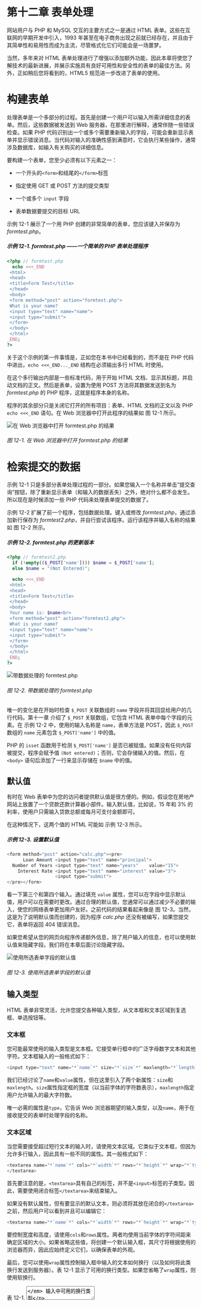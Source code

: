 # 第十二章 表单处理

网站用户与 PHP 和 MySQL 交互的主要方式之一是通过 HTML 表单。这些在互联网的早期开发中引入，1993 年甚至在电子商务出现之前就已经存在，并且由于其简单性和易用性而成为主流，尽管格式化它们可能会是一场噩梦。

当然，多年来对 HTML 表单处理进行了增强以添加额外功能，因此本章将使您了解技术的最新进展，并展示实施具有良好可用性和安全性的表单的最佳方法。另外，正如稍后您将看到的，HTML5 规范进一步改进了表单的使用。

# 构建表单

处理表单是一个多部分的过程。首先是创建一个用户可以输入所需详细信息的表单。然后，这些数据被发送到 Web 服务器，在那里进行解释，通常伴随一些错误检查。如果 PHP 代码识别出一个或多个需要重新输入的字段，可能会重新显示表单并显示错误消息。当代码对输入的准确性感到满意时，它会执行某些操作，通常涉及数据库，如输入有关购买的详细信息。

要构建一个表单，您至少必须有以下元素之一：

+   一个开头的`<form>`和结尾的`</form>`标签

+   指定使用 GET 或 POST 方法的提交类型

+   一个或多个 `input` 字段

+   表单数据要提交的目标 URL

示例 12-1 展示了一个用 PHP 创建的非常简单的表单，您应该键入并保存为 *formtest.php*。

##### 示例 12-1\. formtest.php ——一个简单的 PHP 表单处理程序

```php
<?php // formtest.php
  echo <<<_END
 <html>
 <head>
 <title>Form Test</title>
 </head>
 <body>
 <form method="post" action="formtest.php">
 What is your name?
 <input type="text" name="name">
 <input type="submit">
 </form>
 </body>
 </html>
_END;
?>
```

关于这个示例的第一件事情是，正如您在本书中已经看到的，而不是在 PHP 代码中进出，`echo <<<_END..._END` 结构在必须输出多行 HTML 时使用。

在这个多行输出内部是一些标准代码，用于开始 HTML 文档、显示其标题，并启动文档的正文。然后是表单，设置为使用 POST 方法将其数据发送到名为 *formtest.php* 的 PHP 程序，这就是程序本身的名称。

程序的其余部分只是关闭它打开的所有项目：表单、HTML 文档的正文以及 PHP `echo <<<_END` 语句。在 Web 浏览器中打开此程序的结果如 图 12-1 所示。

![在 Web 浏览器中打开 formtest.php 的结果](img/pmj6_1201.png)

###### 图 12-1\. 在 Web 浏览器中打开 formtest.php 的结果

# 检索提交的数据

示例 12-1 只是多部分表单处理过程的一部分。如果您输入一个名称并单击“提交查询”按钮，除了重新显示表单（和输入的数据丢失）之外，绝对什么都不会发生。所以现在是时候添加一些 PHP 代码来处理表单提交的数据了。

示例 12-2 扩展了前一个程序，包括数据处理。键入或修改 *formtest.php*，通过添加新行保存为 *formtest2.php*，并自行尝试该程序。运行该程序并输入名称的结果如 图 12-2 所示。

##### 示例 12-2\. formtest.php 的更新版本

```php
<?php // formtest2.php
  if (!empty(($_POST['name']))) $name = $_POST['name'];
  else $name = "(Not Entered)";

  echo <<<_END
 <html>
 <head>
 <title>Form Test</title>
 </head>
 <body>
 Your name is: $name<br>
 <form method="post" action="formtest2.php">
 What is your name?
 <input type="text" name="name">
 <input type="submit">
 </form>
 </body>
 </html>
_END;
?>
```

![带数据处理的 formtest.php](img/pmj6_1202.png)

###### 图 12-2\. 带数据处理的 formtest.php

唯一的变化是在开始时检查 `$_POST` 关联数组的 `name` 字段并将其回显给用户的几行代码。第十一章 介绍了 `$_POST` 关联数组，它包含 HTML 表单中每个字段的元素。在 示例 12-2 中，使用的输入名称是 `name`，表单方法是 POST，因此 `$_POST` 数组的 `name` 元素包含 `$_POST['name']` 中的值。

PHP 的 `isset` 函数用于检测 `$_POST['name']` 是否已被赋值。如果没有任何内容被提交，程序会赋予值 `(Not entered)`；否则，它会存储输入的值。然后，在 `<body>` 语句后添加了一行来显示存储在 `$name` 中的值。

## 默认值

有时在 Web 表单中为您的访问者提供默认值是很方便的。例如，假设您在房地产网站上放置了一个贷款还款计算器小部件。输入默认值，比如说，15 年和 3% 的利率，使用户只需输入贷款总额或每月可支付金额即可。

在这种情况下，这两个值的 HTML 可能如 示例 12-3 所示。

##### 示例 12-3\. 设置默认值

```php
<form method="post" action="calc.php"><pre>
      Loan Amount <input type="text" name="principal">
  Number of Years <input type="text" name="years"    value="15">
    Interest Rate <input type="text" name="interest" value="3">
                  <input type="submit">
</pre></form>
```

看一下第三个和第四个输入。通过填充 `value` 属性，您可以在字段中显示默认值，用户可以在需要时更改。通过合理的默认值，您通常可以通过减少不必要的输入，使您的网络表单更加用户友好。之前代码的结果看起来像是 图 12-3。当然，这是为了说明默认值而创建的，因为程序 *calc.php* 还没有被编写，如果您提交它，表单将返回 404 错误消息。

如果您希望从您的网页向程序传递额外信息，除了用户输入的信息，也可以使用默认值来隐藏字段。我们将在本章后面讨论隐藏字段。

![使用所选表单字段的默认值](img/pmj6_1203.png)

###### 图 12-3\. 使用所选表单字段的默认值

## 输入类型

HTML 表单非常灵活，允许您提交各种输入类型，从文本框和文本区域到复选框、单选按钮等。

### 文本框

您可能最常使用的输入类型是文本框。它接受单行框中的广泛字母数字文本和其他字符。文本框输入的一般格式如下：

```php
<input type="text" name="*`name`*" size="*`size`*" maxlength="*`length`*" value="*`value`*">
```

我们已经讨论了`name`和`value`属性，但在这里引入了两个新属性：`size`和`maxlength`。`size`属性指定框的宽度（以当前字体的字符数表示），`maxlength`指定用户允许输入的最大字符数。

唯一必需的属性是`type`，它告诉 Web 浏览器期望的输入类型，以及`name`，用于在接收提交的表单时处理字段的名称。

### 文本区域

当您需要接受超过短行文本的输入时，请使用文本区域。它类似于文本框，但因为允许多行输入，因此具有一些不同的属性。其一般格式如下：

```php
<textarea name="*`name`*" cols="*`width`*" rows="*`height`*" wrap="*`type`*">
</textarea>
```

首先要注意的是，`<textarea>`具有自己的标签，并不是`<input>`标签的子类型。因此，需要使用闭合标签`</textarea>`来结束输入。

如果没有默认属性，但有要显示的默认文本，则必须将其放在闭合的`</textarea>`之前，然后用户可以看到并且可以编辑它：

```php
<textarea name="*`name`*" cols="*`width`*" rows="*`height`*" wrap="*`type`*"> This is some default text. </textarea>
```

要控制宽度和高度，请使用`cols`和`rows`属性。两者均使用当前字体的字符间距来确定区域的大小。如果省略这些值，将创建一个默认输入框，其尺寸将根据使用的浏览器而异，因此应始终定义它们，以确保表单的外观。

最后，您可以使用`wrap`属性控制输入框中输入的文本如何换行（以及如何将此类换行发送到服务器）。表 12-1 显示了可用的换行类型。如果您省略了`wrap`属性，则使用软换行。

表 12-1\. *<textarea>* 输入中可用的换行类型

| 类型 | 动作 |
| --- | --- |
| `off` | 文本不换行，行与用户输入的完全一样显示。 |
| `soft` | 文本自动换行，但作为一个长字符串发送到服务器，不包含换行和换行符。 |
| `hard` | 文本自动换行，并以软换行或硬换行及换行符的形式发送到服务器。 |

### 复选框

当您希望向用户提供多个不同选项以供选择时，复选框是一个不错的选择。以下是使用的格式：

```php
<input type="checkbox" name="*`name`*" value="*`value`*" checked="checked">
```

默认情况下，复选框是方形的。如果包含`checked`属性，当浏览器显示时该框将已被选中。您为属性分配的字符串应该用双引号或单引号括起来，或者使用值`"checked"`，或者不赋值（只写`checked`）。如果不包括该属性，则该框显示为未选中。这里是一个创建未选中框的示例：

```php
I Agree <input type="checkbox" name="agree">
```

如果用户不选中复选框，则不会提交任何值。但如果他们这样做，名为`agree`的字段将提交值`"on"`。如果您希望自己的值提交而不是单词*on*（比如数字 1），您可以使用以下语法：

```php
I Agree <input type="checkbox" name="agree" value="1">
```

另一方面，如果您希望在提交表单时为读者提供一个通讯快讯，您可能希望复选框已默认为选中状态：

```php
Subscribe? <input type="checkbox" name="news" checked="checked">
```

如果您希望允许一次选择多个项目组，请为它们分配相同的名称。然而，只有最后一个选中的项目将被提交，除非您将数组作为名称传递。例如，示例 12-4 允许用户选择他们喜欢的冰淇淋（请参见图 12-4 了解其在浏览器中的显示方式）。

##### 示例 12-4\. 提供多个复选框选项

```php
   Vanilla <input type="checkbox" name="ice" value="Vanilla">
 Chocolate <input type="checkbox" name="ice" value="Chocolate">
Strawberry <input type="checkbox" name="ice" value="Strawberry">
```

![使用复选框快速选择](img/pmj6_1204.png)

###### 图 12-4\. 使用复选框进行快速选择

如果只有一个复选框被选中，例如第二个，只有该项将被提交（名为`ice`的字段将被赋值为`"巧克力"`）。但是如果选择了两个或更多个，只有最后一个值将被提交，之前的值将被忽略。

如果您*希望*实现独占行为——即只能提交一个项目——那么您应该使用单选按钮而不是复选框（请参见下一节）。否则，要允许多次提交，您必须稍微更改 HTML，如示例 12-5 所示（请注意在`ice`值后添加方括号`[]`）。

##### 示例 12-5\. 使用数组提交多个值

```php
   Vanilla <input type="checkbox" name="ice[]" value="Vanilla">
 Chocolate <input type="checkbox" name="ice[]" value="Chocolate">
Strawberry <input type="checkbox" name="ice[]" value="Strawberry">
```

现在，当表单被提交时，如果这些项目中有任何项目被选中，将提交一个名为`ice`的数组，其中包含所有选定的值。您可以像这样将单个提交的值或值数组提取到一个变量中：

```php
$ice = $_POST['ice'];
```

如果字段`ice`已经作为单个值发布，`$ice`将是一个单一的字符串，比如`"草莓"`。但是，如果`ice`在表单中被定义为数组（如在示例 12-5 中），`$ice`将是一个数组，并且其元素数量将是提交的值的数量。表 12-2 展示了此 HTML 提交的一个、两个或三个选择的七个可能的值集合。在每种情况下，将创建一个包含一个、两个或三个项目的数组。

表 12-2\. 数组`$ice`的七种可能值集合

| 提交一个值 | 提交两个值 | 提交三个值 |
| --- | --- | --- |

|

```php
$ice[0] => Vanilla

$ice[0] => Chocolate

$ice[0] => Strawberry
```

|

```php
$ice[0] => Vanilla
$ice[1] => Chocolate

$ice[0] => Vanilla
$ice[1] => Strawberry

$ice[0] => Chocolate
$ice[1] => Strawberry
```

|

```php
$ice[0] => Vanilla
$ice[1] => Chocolate
$ice[2] => Strawberry
```

|

如果 `$ice` 是一个数组，用于显示其内容的 PHP 代码非常简单，可能看起来像这样：

```php
foreach($ice as $item) echo "$item<br>";
```

这里使用标准的 PHP `foreach` 结构来迭代数组 `$ice` 并将每个元素的值传递到变量 `$item`，然后通过 `echo` 命令显示。`<br>` 只是 HTML 格式设备，用于在显示中每种口味之后强制换行。

### 单选按钮

单选按钮得名于许多旧收音机上找到的推入预置按钮，其中任何先前按下的按钮在按下另一个按钮时会弹起。当您只想要从两个或多个选项的选择中返回单个值时使用。组中的所有按钮必须使用相同的名称，并且由于只返回一个值，您不必传递数组。

例如，如果您的网站为从您的商店购买的物品提供交货时间选择，您可以使用类似于 示例 12-6 中的 HTML（参见 图 12-5 了解其显示方式）。默认情况下，单选按钮是圆形的。

##### 示例 12-6\. 使用单选按钮

```php
8am-Noon<input type="radio" name="time" value="1">
Noon-4pm<input type="radio" name="time" value="2" checked="checked">
 4pm-8pm<input type="radio" name="time" value="3">
```

![使用单选按钮选择单个值](img/pmj6_1205.png)

###### 图 12-5\. 使用单选按钮选择单个值

这里，默认选择了第二个选项 Noon–4pm。此默认选择确保用户至少选择一个交货时间，如果他们喜欢，可以将其更改为其他两个选项之一。如果没有一个项目已经被选中，用户可能会忘记选择选项，而对于交货时间则根本不提交任何值。

### 隐藏字段

有时候，拥有隐藏的表单字段会很方便，这样您可以跟踪表单输入的状态。例如，您可能希望知道表单是否已经提交过。您可以通过在 PHP 代码中添加一些 HTML 来实现，例如以下内容：

```php
echo '<input type="hidden" name="submitted" value="yes">'
```

这是一个简单的 PHP `echo` 语句，将一个 `input` 字段添加到 HTML 表单中。假设表单是在程序外创建并显示给用户的。第一次 PHP 程序接收到输入时，这行代码还没有运行，因此不会有名为 `submitted` 的字段。PHP 程序重新创建表单，添加 `input` 字段。因此，当访问者重新提交表单时，PHP 程序将收到带有 `submitted` 字段设置为 `"yes"` 的输入。代码可以简单地检查该字段是否存在：

```php
if (isset($_POST['submitted']))
{...
```

隐藏字段还可以用于存储其他详细信息，例如您可能创建用于识别用户的会话 ID 字符串等。

###### 警告

永远不要将隐藏字段视为安全的，因为它们并非如此。某人可以通过使用浏览器的“查看源代码”功能轻松查看包含它们的 HTML。恶意攻击者也可以制作一个帖子，以删除、添加或更改隐藏字段。

### <select>

`<select>`标签允许您创建一个包含单个或多个选择项的下拉列表。它遵循以下语法：

```php
<select name="*`name`*" size="*`size`*" multiple="multiple">
```

属性`size`表示展开下拉列表前要显示的行数。单击显示内容时，将显示一个下拉列表，其中包含所有选项。如果使用`multiple`属性，用户可以按住 Ctrl 键并单击以从列表中选择多个选项。例如，要求用户从五个选择中选择其最喜欢的蔬菜，您可以像示例 12-7 中的 HTML 那样使用单选。

##### 示例 12-7\. 使用`<select>`

```php
Vegetables
<select name="veg" size="1">
  <option value="Peas">Peas</option>
  <option value="Beans">Beans</option>
  <option value="Carrots">Carrots</option>
  <option value="Cabbage">Cabbage</option>
  <option value="Broccoli">Broccoli</option>
</select>
```

此 HTML 提供五个选项，第一个选项*Peas*被预先选择（因为它是第一个项目）。图 12-6 显示了单击列表以展开它，并且选项*Carrots*已被突出显示的输出。如果您想要提供不同的默认选项（如*Beans*），请使用`selected`属性，如下所示：

```php
<option selected="selected" value="Beans">Beans</option>
```

![创建带有下拉选择的列表](img/pmj6_1206.png)

###### 图 12-6\. 创建一个带有`<select>`的下拉列表

用户也可以选择多个项目，例如示例 12-8。

##### 示例 12-8\. 使用带有`multiple`属性的`<select>`

```php
Vegetables
<select name="veg" size="5" multiple="multiple">
  <option value="Peas">Peas</option>
  <option value="Beans">Beans</option>
  <option value="Carrots">Carrots</option>
  <option value="Cabbage">Cabbage</option>
  <option value="Broccoli">Broccoli</option>
</select>
```

此 HTML 并没有太大的不同；`size`已更改为`"5"`，并添加了`multiple`属性。但是，正如您从图 12-7 中看到的那样，用户现在可以通过在单击时按住 Ctrl 键来选择多个选项。如果愿意，可以省略`size`属性，输出结果将相同；但是，对于更大的列表，下拉框可能会显示更多的项目，因此建议选择合适的行数并坚持使用。我还建议不要使用高度小于两行的多重选择框 —— 一些浏览器可能无法正确显示所需的滚动条以访问它们。

![使用带有多重属性的选择](img/pmj6_1207.png)

###### 图 12-7\. 使用带有`multiple`属性的`<select>`

您还可以在多选中使用`selected`属性，并且如果需要，可以预先选择多个选项。

### 标签

您可以通过使用`<label>`标签来提供更好的用户体验。使用它，您可以包围表单元素，使其可通过点击位于开放和关闭`<label>`标签之间的任何可见部分来选择。

例如，回到选择交货时间的示例，您可以允许用户同时单击单选按钮本身和相关文本，如下所示：

```php
<label>8am-Noon<input type="radio" name="time" value="1"></label>
```

这样做时文本不会像超链接一样带有下划线，但当鼠标指针悬停在其上时，指针将变为箭头而不是文本光标，表示整个项是可点击的。

### 提交按钮

为了匹配被提交的表单类型，你可以通过使用`value`属性将提交按钮的文本更改为任何你喜欢的内容，像这样：

```php
<input type="submit" value="Search">
```

你还可以使用类似以下的 HTML 来用图像替换标准文本按钮：

```php
<input type="image" name="submit" src="image.gif">
```

## 清理输入

现在我们回到 PHP 编程。处理用户数据永远不能过分强调其安全性风险，从一开始就学会以最高的警惕性对待所有这些数据至关重要。事实上，清理用户输入以防止潜在的黑客攻击并不难，但必须做好。

首先要记住的是，无论你在 HTML 表单中设置了什么限制来限制输入的类型和大小，对于黑客来说，使用浏览器的查看源代码功能提取表单并修改以提供恶意输入到你的网站是微不足道的事情。

因此，在对从`$_GET`或`$_POST`数组中获取的任何变量进行彻底清理之前，你绝不能信任它们。如果不这样做，用户可能会尝试将 JavaScript 注入到数据中以干扰你网站的运行，甚至试图添加 MySQL 命令以威胁你的数据库。

因此，不要仅仅在读取用户输入时使用如下代码：

```php
$variable = $_POST['user_input'];
```

你还应该使用以下一个或多个代码行。例如，为了防止注入到将提交给 MySQL 的字符串中的转义字符，使用以下方法转义所有必要的字符，并在字符串的开头和结尾添加引号。记住，此函数考虑了 MySQL 连接的当前字符集，因此必须与 PDO 连接对象一起使用（在本例中为`$pdo`），如在第十一章讨论的那样：

```php
$variable = $pdo->quote($variable);
```

###### 注意

记住，确保 MySQL 免受黑客攻击的最安全方法是使用占位符和准备语句，如在第十一章中所述。如果你对所有对 MySQL 的访问都这样做了，那么在转移数据进出数据库时就不需要转义数据。然而，当在 HTML 中包含数据时，仍然需要对其进行清理。

要消除不需要的斜杠，你应该首先检查是否启用了 PHP 的魔术引号功能（这将通过添加斜杠来转义引号），如果是，则调用`stripslashes`函数，如下所示：

```php
if (get_magic_quotes_gpc())
  $variable = stripslashes($variable);
```

要从字符串中删除任何 HTML，请使用以下方法：

```php
$variable = htmlentities($variable);
```

例如，这将把像`<b>hi</b>`这样的可解释 HTML 代码字符串转换为`&lt;b&gt;hi&lt;/b&gt;`，然后显示为文本，而不会被解释为 HTML 标签。

最后，如果你希望完全从输入中删除 HTML，请使用以下方法（但确保在调用`htmlentities`之前使用它，后者会替换任何用作 HTML 标签的尖括号）：

```php
$variable = strip_tags($variable);
```

实际上，直到你确切地知道一个程序需要什么样的净化处理，示例 12-9 展示了一对函数，将所有这些检查结合在一起，提供了非常好的安全级别。

##### 示例 12-9\. `sanitizeString` 和 `sanitizeMySQL` 函数

```php
<?php
  function sanitizeString($var)
  {
    if (get_magic_quotes_gpc())
      $var = stripslashes($var);
    $var = strip_tags($var);
    $var = htmlentities($var);
    return $var;
  }

  function sanitizeMySQL($pdo, $var)
  {
    $var = $pdo->quote($var);
    $var = sanitizeString($var);
    return $var;
  }
?>

```

将此代码添加到您的 PHP 程序的末尾，然后您可以像这样调用它来对每个用户输入进行净化：

```php
$var = sanitizeString($_POST['user_input']);
```

或者，当您拥有一个开放的 MySQL 连接和一个 PDO 连接对象（在本例中称为 `$pdo`）时：

```php
$var = sanitizeMySQL($pdo, $_POST['user_input']);
```

# 一个示例程序

让我们看看一个真实的 PHP 程序如何通过创建名为 *convert.php* 的程序与 HTML 表单集成，程序列出了 示例 12-10。按照示例输入并尝试运行它。

##### 示例 12-10\. 一个用于在华氏度和摄氏度之间转换值的程序

```php
<?php // convert.php
  $f = $c = '';

  if (isset($_POST['f'])) $f = sanitizeString($_POST['f']);
  if (isset($_POST['c'])) $c = sanitizeString($_POST['c']);

  if (is_numeric($f))
  {
    $c = intval((5 / 9) * ($f - 32));
    $out = "$f &deg;f equals $c &deg;c";
  }
  elseif(is_numeric($c))
  {
    $f = intval((9 / 5) * $c + 32);
    $out = "$c &deg;c equals $f &deg;f";
  }
  else $out = "";

  echo <<<_END
<html>
 <head>
 <title>Temperature Converter</title>
 </head>
 <body>
 <pre>
 Enter either Fahrenheit or Celsius and click on Convert

 <b>$out</b>
 <form method="post" action="">
 Fahrenheit <input type="text" name="f" size="7">
 Celsius <input type="text" name="c" size="7">
 <input type="submit" value="Convert">
 </form>
 </pre>
 </body>
</html>
_END;

  function sanitizeString($var)
  {
    if (get_magic_quotes_gpc())
      $var = stripslashes($var);
    $var = strip_tags($var);
    $var = htmlentities($var);
    return $var;
  }
?>
```

当您在浏览器中调用 *convert.php* 时，结果应该看起来类似于 图 12-8。

![运行中的温度转换程序](img/pmj6_1208.png)

###### 图 12-8\. 运行中的温度转换程序

为了解析该程序，第一行初始化了变量 `$c` 和 `$f`，以防它们未被提交到程序。接下来的两行获取名为 `f` 或名为 `c` 的字段的值，用于输入的华氏度或摄氏度值。如果用户输入了两者，摄氏度值会被简单地忽略，而华氏度值会被转换。作为安全措施，还使用了来自 示例 12-9 的新函数 `sanitizeString`。

因此，无论 `$f` 和 `$c` 中是提交的值还是空字符串，代码的下一部分构成一个 `if...elseif...else` 结构，首先测试 `$f` 是否具有数值。如果没有，它会检查 `$c`；如果 `$c` 也没有数值，变量 `$out` 被设置为空字符串（稍后详细介绍）。

如果 `$f` 被发现具有数值，变量 `$c` 被分配一个简单的数学表达式，用于将 `$f` 的值从华氏度转换为摄氏度。使用的公式是 摄氏度 = (5 / 9) × (华氏度 – 32)。然后变量 `$out` 被设置为一个解释转换的消息字符串。

另一方面，如果 `$c` 被发现具有数值，执行一个补充操作来将 `$c` 的值从摄氏度转换为华氏度，并将结果赋给 `$f`。使用的公式是 华氏度 = (9 / 5) × 摄氏度 + 32。与前一节类似，字符串 `$out` 被设置为包含有关转换的消息。

在两种转换中，调用 PHP 的 `intval` 函数将转换的结果转换为整数值。虽然这不是必需的，但看起来更好。

所有算术运算完成后，程序现在输出 HTML，其中包含基本的头部和标题，然后是一些介绍性文本，然后显示 `$out` 的值。如果没有进行温度转换，`$out` 将具有 `NULL` 的值，并且不会显示任何内容，这正是在表单尚未提交时所希望的。但是如果进行了转换，`$out` 包含结果，将会显示出来。

在此之后，我们来到了表单，它设置为使用 POST 方法提交到程序本身（用一对双引号表示，以便文件可以以任何名称保存）。在表单内部，有两个输入框，用于输入华氏度或摄氏度的值。然后显示一个带有文本“Convert”的提交按钮，并关闭表单。

在输出 HTML 以关闭文档后，我们最终来到了来自 示例 12-9 的函数 `sanitizeString`。尝试通过输入不同的值来玩弄示例；为了有趣，您能找到一个华氏度和摄氏度相同的值吗？

###### 注意

本章中的所有示例都使用 POST 方法发送表单数据。我建议使用这种方法，因为它既整洁又安全。但是，只要从 `$_GET` 数组中获取值而不是 `$_POST` 数组，表单就可以轻松更改为使用 GET 方法。可能需要这样做的原因包括使搜索结果可书签化或直接从另一页链接。

# HTML5 增强功能

使用 HTML5，开发者可以利用一系列有用的增强功能来处理表单，使表单的使用比以往更加简便，包括新的属性；颜色、日期和时间选择器；以及新的输入类型。您可以随时参考 *caniuse.com* 查看各种浏览器对某一功能的广泛实现情况。

## autocomplete 属性

您可以将 `autocomplete` 属性应用于 `<form>` 元素，或应用于 `<input>` 元素的 `color`、`date`、`email`、`password`、`range`、`search`、`tel`、`text` 或 `url` 类型中的任何一个。

启用自动完成后，先前的用户输入将被召回并自动输入到字段中作为建议。您也可以通过关闭自动完成来禁用此功能。以下是如何为整个表单启用自动完成但对特定字段禁用它（用粗体标出）的方法：

```php
<form action='myform.php' method='post' `autocomplete=``'on'`>
  <input type='text'     name='username'>
  <input type='password' name='password' `autocomplete=``'off'`>
</form>
```

## autofocus 属性

`autofocus` 属性在页面加载时立即将焦点设置到元素上。可以应用于任何 `<input>`、`<textarea>` 或 `<button>` 元素，如下所示：

```php
<input type='text' name='query' `autofocus=``'autofocus'`>
```

###### 注意

使用触摸界面的浏览器（如 Android 或 iOS）通常会忽略 `autofocus` 属性，使用户需点击字段以获取焦点；否则，这一属性可能会产生的缩放、聚焦和弹出键盘将会变得非常令人讨厌。

因为此功能会导致焦点移动到输入元素中，所以退格键将不再将用户带回网页（尽管 Alt-左箭头和 Alt-右箭头仍将在浏览历史中向后和向前移动）。

## placeholder 属性

`placeholder` 属性允许您在任何空白输入字段中放置一个有用的提示，以解释用户应该输入什么。您可以像这样使用它：

```php
<input type='text' name='name' size='50' `placeholder=``'First & Last name'`>
```

输入字段将显示占位符文本作为提示，直到用户开始输入，此时占位符将消失。

## required 属性

`required` 属性确保在提交表单之前已填写字段。像这样使用它：

```php
<input type='text' name='creditcard' `required=``'required'`>
```

当浏览器检测到尝试提交表单时存在未完成的 `required` 输入时，会显示一条消息，提示用户完成字段。

## 覆盖属性

使用覆盖属性，您可以逐元素地覆盖表单设置。例如，使用 `formaction` 属性，您可以指定提交按钮应将表单提交到与表单本身指定的不同 URL，如下所示（其中默认和被覆盖的操作 URL 以粗体显示）：

```php
<form `action=``'url1.php'` method='post'>
  <input type='text' name='field'>
  <input type='submit' `formaction=``'url2.php'`>
</form>
```

HTML5 还支持 `formenctype`、`formmethod`、`formnovalidate` 和 `formtarget` 这些覆盖属性，您可以像使用 `formaction` 一样使用它们来覆盖这些设置之一。

## width 和 height 属性

使用这些新属性，您可以更改输入图像的显示尺寸，像这样：

```php
<input type='image' src='picture.png' `width=``'120'` `height=``'80'`>
```

## min 和 max 属性

使用 `min` 和 `max` 属性，您可以指定输入的最小和最大值。您可以像这样使用这些属性：

```php
<input type='time' name='alarm' value='07:00' `min=``'05:00'` `max=``'09:00'`>
```

然后，浏览器将为允许的值范围提供上下选择器，或者简单地禁止超出该范围的值。

## 步骤属性

常与 `min` 和 `max` 一起使用，`step` 属性支持遍历数字或日期值，像这样：

```php
<input type='time' name='meeting' value='12:00'
  min='09:00' max='16:00' `step=``'3600'`>
```

当您遍历日期或时间值时，每个单位代表 1 秒。

## 表单属性

使用 HTML5，您不再必须将 `<input>` 元素放置在 `<form>` 元素内，因为您可以通过提供 `form` 属性来指定输入适用于哪个表单。以下代码显示了创建表单的示例，但其输入位于 `<form>` 和 `</form>` 标签之外：

```php
<form action='myscript.php' method='post' `id=``'form1'`>
</form>

<input type='text' name='username' `form=``'form1'`>
```

为此，您必须使用 `id` 属性为表单指定一个 ID，并在 `input` 元素的 `form` 属性中引用此 ID。这对于添加隐藏的输入字段非常有用，因为您无法控制字段在表单内的布局，或者使用 JavaScript 在运行时修改表单和输入。

## 列表属性

HTML5 支持将列表附加到输入框，以便用户可以轻松从预定义列表中进行选择，您可以像这样使用它：

```php
Select destination: <input type='url' name='site' `list=``'links'`>

<`datalist` `id=``'links'`>
  <option label='Google' value='http://google.com'>
  <option label='Yahoo!' value='http://yahoo.com'>
  <option label='Bing'   value='http://bing.com'>
  <option label='Ask'    value='http://ask.com'>
<`/datalist`>
```

## 颜色输入类型

`color` 输入类型调用颜色选择器，以便您可以简单地点击您选择的颜色。您可以像这样使用它：

```php
Choose a color <input `type=``'color'` name='color'>

```

## 数字和范围输入类型

`number` 和 `range` 输入类型限制输入为数字，并且还可以指定允许的范围，如下所示：

```php
<input type='number' name='age'>
<input type='range' name='num' min='0' max='100' value='50' step='1'>

```

## 日期和时间选择器

当您选择`date`、`month`、`week`、`time`、`datetime`或`datetime-local`输入类型时，在支持的浏览器上会弹出选择器，用户可以从中选择，例如，这个选择时间的输入：

```php
<input `type=``'time'` name='time' value='12:34'>
```

下一章将向您展示如何使用 cookie 和认证来存储用户的偏好并保持登录状态，以及如何维护完整的用户会话。

# 问题

1.  您可以使用 POST 或 GET 方法提交表单数据。用于将这些数据传递给 PHP 的关联数组是哪些？

1.  文本框和文本区域有什么区别？

1.  如果一个表单必须向用户提供三个选择，每个选择都是互斥的，因此只能选择其中之一，那么在复选框和单选按钮之间选择时，您会使用哪种输入类型？

1.  如何使用单个字段名提交 web 表单中的一组选择？

1.  如何在浏览器中不显示的情况下提交表单字段？

1.  用哪个 HTML 标签封装表单元素及其支持的文本或图形，使整个单元可用鼠标点击选择？

1.  哪个 PHP 函数将 HTML 转换为可以显示但不会被浏览器解释为 HTML 的格式？

1.  什么表单属性可用于帮助用户完成输入字段？

1.  如何确保在提交表单之前完成输入？

参见“第十二章答案”，位于附录 A 中，以查看这些问题的答案。
